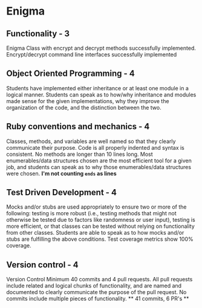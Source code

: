 # Enigma

## Functionality - 3
Enigma Class with encrypt and decrypt methods successfully implemented. Encrypt/decrypt command line interfaces successfully implemented

## Object Oriented Programming - 4
Students have implemented either inheritance or at least one module in a logical manner. Students can speak as to how/why inheritance and modules made sense for the given implementations, why they improve the organization of the code, and the distinction between the two.

## Ruby conventions and mechanics - 4
Classes, methods, and variables are well named so that they clearly communicate their purpose. Code is all properly indented and syntax is consistent. No methods are longer than 10 lines long. Most enumerables/data structures chosen are the most efficient tool for a given job, and students can speak as to why those enumerables/data structures were chosen.
**I'm not counting `ends` as lines**

## Test Driven Development - 4
Mocks and/or stubs are used appropriately to ensure two or more of the following: testing is more robust (i.e., testing methods that might not otherwise be tested due to factors like randomness or user input), testing is more efficient, or that classes can be tested without relying on functionality from other classes. Students are able to speak as to how mocks and/or stubs are fulfilling the above conditions. Test coverage metrics show 100% coverage.

## Version control - 4

Version Control	Minimum 40 commits and 4 pull requests. All pull requests include related and logical chunks of functionality, and are named and documented to clearly communicate the purpose of the pull request. No commits include multiple pieces of functionality.
** 41 commits, 6 PR's **
